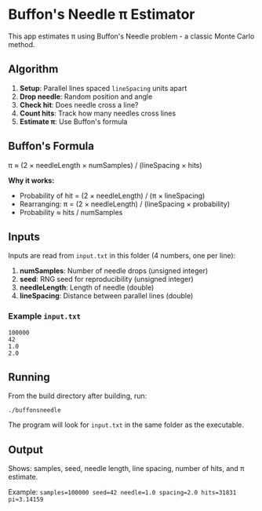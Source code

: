 # Buffon's Needle π Estimator

This app estimates π using Buffon's Needle problem - a classic Monte Carlo method.

## Algorithm

1. **Setup**: Parallel lines spaced `lineSpacing` units apart
2. **Drop needle**: Random position and angle
3. **Check hit**: Does needle cross a line?
4. **Count hits**: Track how many needles cross lines
5. **Estimate π**: Use Buffon's formula

## Buffon's Formula

π ≈ (2 × needleLength × numSamples) / (lineSpacing × hits)

**Why it works:**
- Probability of hit = (2 × needleLength) / (π × lineSpacing)
- Rearranging: π = (2 × needleLength) / (lineSpacing × probability)
- Probability ≈ hits / numSamples

## Inputs

Inputs are read from `input.txt` in this folder (4 numbers, one per line):

1. **numSamples**: Number of needle drops (unsigned integer)
2. **seed**: RNG seed for reproducibility (unsigned integer)  
3. **needleLength**: Length of needle (double)
4. **lineSpacing**: Distance between parallel lines (double)

### Example `input.txt`
```
100000
42
1.0
2.0
```

## Running

From the build directory after building, run:
```
./buffonsneedle
```

The program will look for `input.txt` in the same folder as the executable.

## Output

Shows: samples, seed, needle length, line spacing, number of hits, and π estimate.

Example: `samples=100000 seed=42 needle=1.0 spacing=2.0 hits=31831 pi≈3.14159`
